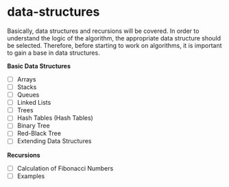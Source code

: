 # data-structures
Basically, data structures and recursions will be covered. In order to understand the logic of the algorithm, the appropriate data structure should be selected. Therefore, before starting to work on algorithms, it is important to gain a base in data structures.

**Basic Data Structures**

- [ ] Arrays
- [ ] Stacks
- [ ] Queues
- [ ] Linked Lists
- [ ] Trees
- [ ] Hash Tables (Hash Tables)
- [ ] Binary Tree
- [ ] Red-Black Tree
- [ ] Extending Data Structures

**Recursions**

- [ ] Calculation of Fibonacci Numbers
- [ ] Examples
